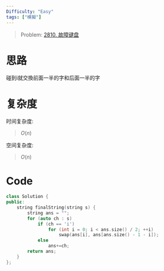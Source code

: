 ```yaml
---
Difficulty: "Easy"
tags: ["模擬"]
---
```


> Problem: [2810. 故障键盘](https://leetcode.cn/problems/faulty-keyboard/description/)

# 思路

碰到i就交換前面一半的字和后面一半的字

# 复杂度

时间复杂度:
> $O(n)$

空间复杂度:
> $O(n)$

# Code
```C++
class Solution {
public:
    string finalString(string s) {
        string ans = "";
        for (auto ch : s) 
            if (ch == 'i') 
                for (int i = 0; i < ans.size() / 2; ++i)
                    swap(ans[i], ans[ans.size() - 1 - i]);
            else
                ans+=ch;
        return ans;
    }
};
```
  
